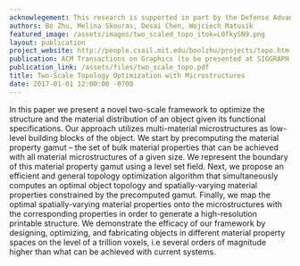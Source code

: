 ```yaml
---
acknowlegement: This research is supported in part by the Defense Advanced Research Projects Agency (DARPA) and Space and Naval Warfare Systems Center Pacific (SSC Pacific) under Contract No 66001-15-C-4030.
authors: Bo Zhu, Melina Skouras, Desai Chen, Wojciech Matusik
featured_image: /assets/images/two_scaled_topo_itok=L0fkySN9.png
layout: publication
project_website: http://people.csail.mit.edu/boolzhu/projects/topo.htm
publication: ACM Transactions on Graphics (to be presented at SIGGRAPH 2017)
publication_link: /assets/files/two_scale_topo.pdf
title: Two-Scale Topology Optimization with Microstructures
date: 2017-01-01 12:00:00 -0700
---
```


In this paper we present a novel two-scale framework to optimize the structure and the material distribution of an object given its functional specifications. Our approach utilizes multi-material microstructures as low-level building blocks of the object. We start by precomputing the material property gamut – the set of bulk material properties that can be achieved with all material microstructures of a given size. We represent the boundary of this material property gamut using a level set field. Next, we propose an efficient and general topology optimization algorithm that simultaneously computes an optimal object topology and spatially-varying material properties constrained by the precomputed gamut. Finally, we map the optimal spatially-varying material properties onto the microstructures with the corresponding properties in order to generate a high-resolution printable structure. We demonstrate the efficacy of our framework by designing, optimizing, and fabricating objects in different material property spaces on the level of a trillion voxels, i.e several orders of magnitude higher than what can be achieved with current systems.